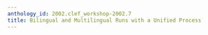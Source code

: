 ```yaml
---
anthology_id: 2002.clef_workshop-2002.7
title: Bilingual and Multilingual Runs with a Unified Process
---
```

